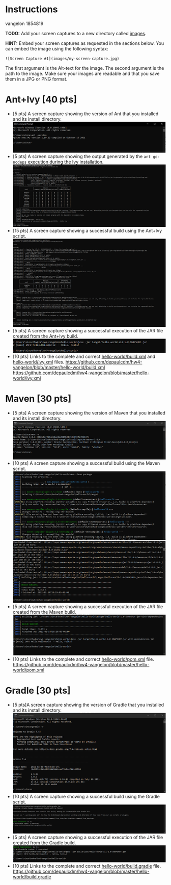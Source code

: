 # Instructions
vangelon 1854819

**TODO:** Add your screen captures to a new directory called [images](images).

**HINT:** Embed your screen captures as requested in the sections below. You can embed the image using the following syntax:

```
![Screen Capture #1](images/my-screen-capture.jpg)
```

The first argument is the Alt-text for the image. The second argument is the path to the image. Make sure your images are readable and that you save them in a JPG or PNG format.

# Ant+Ivy [40 pts]
- [5 pts] A screen capture showing the version of Ant that you installed and its install directory.
![Screen Capture #1](images/ant1.PNG)
- [5 pts] A screen capture showing the output generated by the `ant go-nodeps` execution during the Ivy installation.
![Screen Capture #1](images/ant2.PNG)
- [15 pts] A screen capture showing a successful build using the Ant+Ivy script.
![Screen Capture #1](images/ant3.PNG)
- [5 pts] A screen capture showing a successful execution of the JAR file created from the Ant+Ivy build.
![Screen Capture #1](images/ant4.PNG)
- [10 pts] Links to the complete and correct [hello-world/build.xml](hello-world/build.xml) and [hello-world/ivy.xml](hello-world/ivy.xml) files.
https://github.com/depaulcdm/hw4-vangelon/blob/master/hello-world/build.xml
https://github.com/depaulcdm/hw4-vangelon/blob/master/hello-world/ivy.xml


# Maven [30 pts]
- [5 pts] A screen capture showing the version of Maven that you installed and its install directory.
![Screen Capture #1](images/mvn1.PNG)
- [10 pts] A screen capture showing a successful build using the Maven script.
![Screen Capture #1](images/mvn2a.PNG)
![Screen Capture #1](images/mvn2b.PNG)
- [5 pts] A screen capture showing a successful execution of the JAR file created from the Maven build.
![Screen Capture #1](images/mvn3.PNG)
- [10 pts] Links to the complete and correct [hello-world/pom.xml](hello-world/pom.xml) file.
https://github.com/depaulcdm/hw4-vangelon/blob/master/hello-world/pom.xml

# Gradle [30 pts]
- [5 pts]A screen capture showing the version of Gradle that you installed and its install directory.
![Screen Capture #1](images/grd1.PNG)
- [10 pts] A screen capture showing a successful build using the Gradle script.
![Screen Capture #1](images/grd2.PNG)
- [5 pts] A screen capture showing a successful execution of the JAR file created from the Gradle build.
![Screen Capture #1](images/grd3.PNG)
- [10 pts] Links to the complete and correct [hello-world/build.gradle](hello-world/build.gradle) file.
https://github.com/depaulcdm/hw4-vangelon/blob/master/hello-world/build.gradle
